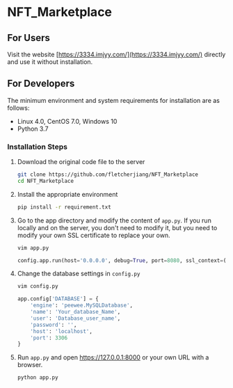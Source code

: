 # NFT_Marketplace


## For Users
Visit the website [https://3334.imjyy.com/](https://3334.imjyy.com/) directly and use it without installation.

## For Developers
The minimum environment and system requirements for installation are as follows:

- Linux 4.0, CentOS 7.0, Windows 10
- Python 3.7

### Installation Steps

1. Download the original code file to the server
    ```sh
    git clone https://github.com/fletcherjiang/NFT_Marketplace
    cd NFT_Marketplace
    ```

2. Install the appropriate environment
    ```sh
    pip install -r requirement.txt
    ```

3. Go to the app directory and modify the content of `app.py`. If you run locally and on the server, you don't need to modify it, but you need to modify your own SSL certificate to replace your own.
    ```python
    vim app.py
    ```
    ```python
    config.app.run(host='0.0.0.0', debug=True, port=8080, ssl_context=('fullchain.pem', 'privkey.key'))
    ```

4. Change the database settings in `config.py`
    ```python
    vim config.py
    ```
    ```python
    app.config['DATABASE'] = {
        'engine': 'peewee.MySQLDatabase',
        'name': 'Your_database_Name',
        'user': 'Database_user_name',
        'password': '',
        'host': 'localhost',
        'port': 3306
    }
    ```

5. Run `app.py` and open https://127.0.0.1:8000 or your own URL with a browser.
    ```sh
    python app.py
    ```

